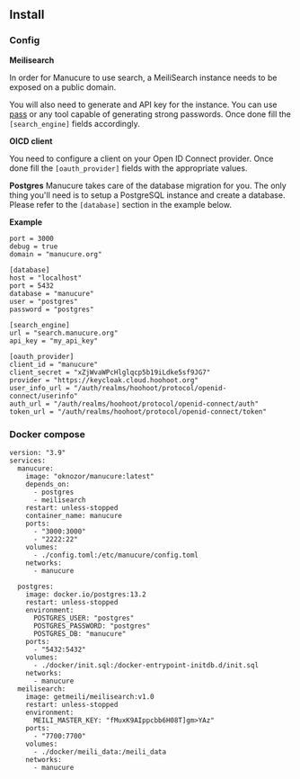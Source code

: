 ## Install

### Config

**Meilisearch**

In order for Manucure to use search, a MeiliSearch instance needs to be exposed on a public domain. 

You will also need to generate and API key for the instance. 
You can use [pass](https://www.passwordstore.org/) or any tool capable of generating strong passwords.
Once done fill the `[search_engine]` fields accordingly. 

**OICD client**

You need to configure a client on your Open ID Connect provider. 
Once done fill the `[oauth_provider]` fields with the appropriate values.

**Postgres**
Manucure takes care of the database migration for you. 
The only thing you'll need is to setup a PostgreSQL instance and create a database. 
Please refer to the `[database]` section in the example below. 

**Example**

```shell
port = 3000
debug = true
domain = "manucure.org"

[database]
host = "localhost"
port = 5432
database = "manucure"
user = "postgres"
password = "postgres"

[search_engine]
url = "search.manucure.org"
api_key = "my_api_key"

[oauth_provider]
client_id = "manucure"
client_secret = "xZjWvaWPcHlglqcp5b19iLdke5sf9JG7"
provider = "https://keycloak.cloud.hoohoot.org"
user_info_url = "/auth/realms/hoohoot/protocol/openid-connect/userinfo"
auth_url = "/auth/realms/hoohoot/protocol/openid-connect/auth"
token_url = "/auth/realms/hoohoot/protocol/openid-connect/token"
```

### Docker compose

```shell
version: "3.9"
services:
  manucure:
    image: "oknozor/manucure:latest"
    depends_on:
      - postgres
      - meilisearch
    restart: unless-stopped
    container_name: manucure
    ports:
      - "3000:3000"
      - "2222:22"
    volumes:
      - ./config.toml:/etc/manucure/config.toml
    networks:
      - manucure

  postgres:
    image: docker.io/postgres:13.2
    restart: unless-stopped
    environment:
      POSTGRES_USER: "postgres"
      POSTGRES_PASSWORD: "postgres"
      POSTGRES_DB: "manucure"
    ports:
      - "5432:5432"
    volumes:
      - ./docker/init.sql:/docker-entrypoint-initdb.d/init.sql
    networks:
      - manucure
  meilisearch:
    image: getmeili/meilisearch:v1.0
    restart: unless-stopped
    environment:
      MEILI_MASTER_KEY: "fMuxK9AIppcbb6H08T]gm>YAz"
    ports:
      - "7700:7700"
    volumes:
      - ./docker/meili_data:/meili_data
    networks:
      - manucure
```